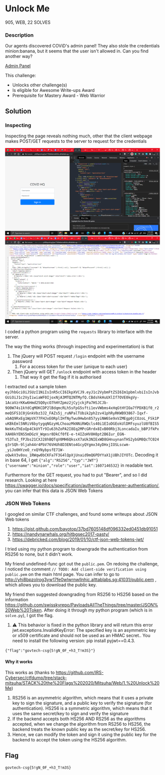 # Unlock Me

905, WEB, 22 SOLVES

### Description

Our agents discovered COViD's admin panel! They also stole the credentials minion:banana, but it seems that the user isn't allowed in. Can you find another way?

[Admin Panel](http://yhi8bpzolrog3yw17fe0wlwrnwllnhic.alttablabs.sg:41031/)

This challenge:
- Unlocks other challenge(s)
- Is eligible for Awesome Write-ups Award
- Prerequisite for Mastery Award - Web Warrior

## Solution

### Inspecting

Inspecting the page reveals nothing much, other that the client webpage makes POST/GET requests to the server to request for the credentials

![](inspect_1.png)
![](inspect_2.png)

I coded a python program using the `requests` library to interface with the server.

The way the thing works (through inspecting and experimentation) is that
1. The jQuery will POST request `/login` endpoint with the username password
    1. For a access token for the user (unique to each user)
2. Then jQuery will GET `/unlock` endpoint with access token in the header 
    1. That way it get the flag if it is authorised

I extracted out a sample token `eyJhbGciOiJSUzI1NiIsInR5cCI6IkpXVCJ9.eyJ1c2VybmFtZSI6Im1pbmlvbiIsInJvbGUiOiJ1c2VyIiwiaWF0IjoxNjA3MTQ2NTMyfQ.CBdshkHuUXlIf7OVE0kgVy-1AcaVzrKKw6Hmd25Q0ycO7hHYZpmz2jCyjckjPa7HSJCJb-9O0W74s1kYdCqMOKCDP2lBdqmcRLh5sFpG5sfti1evVWbms4xHqGtHYIOa7fPDXB1f0_r2meQSFS1C0jGnkVbz3J2_FAZs5j_ruNPalTUbik2ph2zv41phRyRKWB93867-Iqxf-xbAQ9RxEg1WpVX77FHJxEORplIHfNyTwu9Hwbn857yyiNW6Se9xVZMEgp0jCOzoL_FSk1PuKBkEml5NRiV6bytygqNGzyHLChoazMkNNiRWQcls40i1EIoDGEokUlDMfsyuzlU8fBIS5NekKuThEoQp4CkUYTr9Iu63hZoPA2I8Eq2MPcGRrdx8IvB00Rbj3LoncadaIu_bBPJfkPxXAH8kYENS5mDGzV_Wqesr8DkCf0fE-e-t4IZoHV8H8pt2B6Iur_EGN-YS3Tu3_fPJbs21CXJ28hBQTqV0MH6QksxX7aUk3NIExWD8GHnuynanTHS2ybGM8QcTC024g3rSQh-9ljah44r4PbV76VHUh8D3ENto4GcyQYgmx34yDHxjIOSLscwm-_yiJo0HYzeO_rxQYNybpsfE71W-oQwkV3v8ou_1RWqw0bCKFa7F3G4lQpXjUnaid9mQ6PDYYaX1jUBhJIYOTc`. Decoding it in base 64, I get `{"alg":"RS256","typ":"JWT"}{"username":"minion","role":"user","iat":1607146532}` in readable text.

Furthermore for the GET request, you had to put "Bearer", and so I did research. Looking at here https://swagger.io/docs/specification/authentication/bearer-authentication/, you can infer that this data is JSON Web Tokens

### JSON Web Tokens

I googled on similar CTF challenges, and found some writeups about JSON Web tokens
1. https://gist.github.com/bayotop/37bd7605148df096332ed0451db91051 
1. https://nandynarwhals.org/hitbgsec2017-pasty/
1. https://debricked.com/blog/2019/01/10/ctf-json-web-tokens-jwt/ 

I tried using my python program to downgrade the authentication from RS256 to none, but it didn't work.

My friend undefined-func got out the `public.pem`. On redoing the challenge, I noticed the comment `// TODO: Add client-side verification using public.pem` on the main html page. You can infer to go to http://yhi8bpzolrog3yw17fe0wlwrnwllnhic.alttablabs.sg:41031/public.pem , which allows you to download the public key.

My friend then suggested downgrading from RS256 to HS256 based on the information https://github.com/swisskyrepo/PayloadsAllTheThings/tree/master/JSON%20Web%20Token. After doing it through my python program (which is in `solve.py`), I got the flag.
1. ⚠️ This behavior is fixed in the python library and will return this error jwt.exceptions.InvalidKeyError: The specified key is an asymmetric key or x509 certificate and should not be used as an HMAC secret.. You need to install the following version: pip install pyjwt==0.4.3.

`{"flag":"govtech-csg{5!gN_0F_+h3_T!m3S}"}`

#### Why it works

This works as (thanks to https://github.com/IRS-Cybersec/ctfdump/tree/stack-mitsuha/STACK%20the%20Flags%202020/Mitsuha/Web/1.%20Unlock%20Me)
1. RS256 is an asymmetric algorithm, which means that it uses a private key to sign the signature, and a public key to verify the signature (for authentication).
HS256 is a symmetric algorithm, which means that it uses the same secret/key to sign and verify the signature
1. If the backend accepts both HS256 AND RS256 as the algorithms accepted, when we change the algorithm from RS256 to HS256, the backend treats the known public key as the secret/key for HS256.
1. Hence, we can modify the token and sign it using the public key for the backend to accept the token using the HS256 algorithm.

## Flag

`govtech-csg{5!gN_0F_+h3_T!m3S}`
